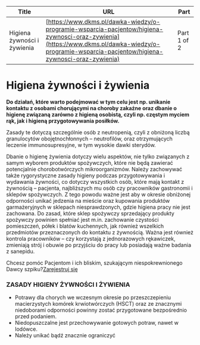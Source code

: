 | **Title**       | **URL**           | **Part**              |
|-----------------|-------------------|-----------------------|
| Higiena żywności i żywienia         | [https://www.dkms.pl/dawka-wiedzy/o-programie-wsparcia-pacjentow/higiena-zywnosci-oraz-zywienia](https://www.dkms.pl/dawka-wiedzy/o-programie-wsparcia-pacjentow/higiena-zywnosci-oraz-zywienia)    | Part 1 of 2          |

# Higiena żywności i żywienia

**Do działań, które warto podejmować w tym celu jest np. unikanie kontaktu z osobami chorującymi na choroby zakaźne oraz dbanie o higienę związaną zarówno z higieną osobistą, czyli np. częstym myciem rąk, jak i higieną przygotowywania posiłków.**


Zasady te dotyczą szczególnie osób z neutropenią, czyli z obniżoną liczbą granulocytów obojętnochłonnych – neutrofilów, oraz otrzymujących leczenie immunosupresyjne, w tym wysokie dawki sterydów.


Dbanie o higienę żywienia dotyczy wielu aspektów, nie tylko związanych z samym wyborem produktów spożywczych, które nie będą zawierać potencjalnie chorobotwórczych mikroorganizmów. Należy zachowywać także rygorystyczne zasady higieny podczas przygotowywania i wydawania żywności, co dotyczy wszystkich osób, które mają kontakt z żywnością – pacjenta, najbliższych mu osób czy pracowników gastronomii i sklepów spożywczych. Z tego powodu ważne jest aby w okresie obniżonej odporności unikać jedzenia na mieście oraz kupowania produktów garmażeryjnych w sklepach niesprawdzonych, gdzie higiena pracy nie jest zachowana. Do zasad, które sklep spożywczy sprzedający produkty spożywczy powinien spełniać jest m.in. zachowanie czystości pomieszczeń, półek i blatów kuchennych, jak również wszelkich przedmiotów przeznaczonych do kontaktu z żywnością. Ważna jest również kontrola pracowników – czy korzystają z jednorazowych rękawiczek, zmieniają strój i obuwie po przyjściu do pracy lub posiadają ważne badania z sanepidu.


Chcesz pomóc Pacjentom i ich bliskim, szukającym niespokrewnionego Dawcy szpiku?[Zarejestruj się](/zarejestruj-sie-teraz "Zarejestruj sie teraz")
### ZASADY HIGIENY ŻYWNOŚCI I ŻYWIENIA


* Potrawy dla chorych we wczesnym okresie po przeszczepieniu macierzystych komórek krwiotwórczych (HSCT) oraz ze znacznymi niedoborami odporności powinny zostać przygotowane bezpośrednio przed podaniem.
* Niedopuszczalne jest przechowywanie gotowych potraw, nawet w lodówce.
* Należy unikać bądź znacznie ograniczyć 